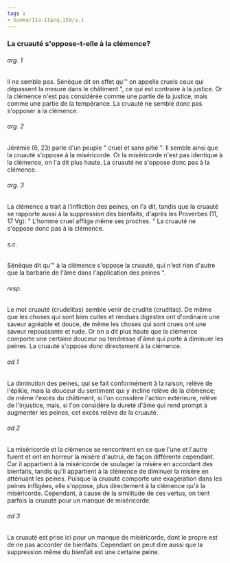 ```yaml
---
tags : 
- Summa/IIa-IIæ/q.159/a.1
---
```


### La cruauté s'oppose-t-elle à la clémence?

###### arg. 1
Il ne semble pas. Sénèque dit en effet qu'" on appelle cruels ceux qui dépassent la mesure dans le châtiment ", ce qui est contraire à la justice. Or la clémence n'est pas considérée comme une partie de la justice, mais comme une partie de la tempérance. La cruauté ne semble donc pas s'opposer à la clémence. 

###### arg. 2
Jérémie (6, 23) parle d'un peuple " cruel et sans pitié ". Il semble ainsi que la cruauté s'oppose à la miséricorde. Or la miséricorde n'est pas identique à la clémence, on l'a dit plus haute. La cruauté ne s'oppose donc pas à la clémence. 

###### arg. 3
La clémence a trait à l'infliction des peines, on l'a dit, tandis que la cruauté se rapporte aussi à la suppression des bienfaits, d'après les Proverbes (11, 17 Vg): " L'homme cruel afflige même ses proches. " La cruauté ne s'oppose donc pas à la clémence. 

###### s.c.
Sénèque dit qu'" à la clémence s'oppose la cruauté, qui n'est rien d'autre que la barbarie de l'âme dans l'application des peines ". 

###### resp.
Le mot cruauté (crudelitas) semble venir de crudité (cruditas). De même que les choses qui sont bien cuites et rendues digestes ont d'ordinaire une saveur agréable et douce, de même les choses qui sont crues ont une saveur repoussante et rude. Or on a dit plus haute que la clémence comporte une certaine douceur ou tendresse d'âme qui porte à diminuer les peines. La cruauté s'oppose donc directement à la clémence. 

###### ad 1
La diminution des peines, qui se fait conformément à la raison, relève de l'épikie, mais la douceur du sentiment qui y incline relève de la clémence; de même l'excès du châtiment, si l'on considère l'action extérieure, relève de l'injustice, mais, si l'on considère la dureté d'âme qui rend prompt à augmenter les peines, cet excès relève de la cruauté. 

###### ad 2
La miséricorde et la clémence se rencontrent en ce que l'une et l'autre fuient et ont en horreur la misère d'autrui, de façon différente cependant. Car il appartient à la miséricorde de soulager la misère en accordant des bienfaits, tandis qu'il appartient à la clémence de diminuer la misère en atténuant les peines. Puisque la cruauté comporte une exagération dans les peines infligées, elle s'oppose, plus directement à la clémence qu'à la miséricorde. Cependant, à cause de la similitude de ces vertus, on tient parfois la cruauté pour un manque de miséricorde. 

###### ad 3
La cruauté est prise ici pour un manque de miséricorde, dont le propre est de ne pas accorder de bienfaits. Cependant on peut dire aussi que la suppression même du bienfait est une certaine peine. 

